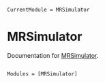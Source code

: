 ```@meta
CurrentModule = MRSimulator
```

# MRSimulator

Documentation for [MRSimulator](https://git.fmrib.ox.ac.uk/ndcn0236/MRSimulator.jl).

```@index
```

```@autodocs
Modules = [MRSimulator]
```
